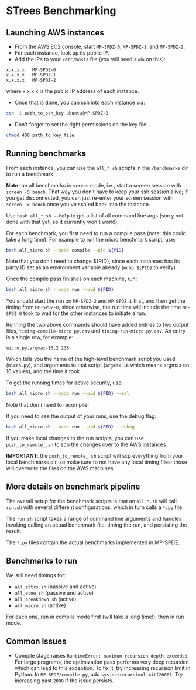 # STrees Benchmarking

## Launching AWS instances

- From the AWS EC2 console, start `MP-SPDZ-0`, `MP-SPDZ-1`, and `MP-SPDZ-2`.
- For each instance, look up its public IP.
- Add the IPs to your `/etc/hosts` file (you will need `sudo` on this):

```
x.x.x.x   MP-SPDZ-0
x.x.x.x   MP-SPDZ-1
x.x.x.x   MP-SPDZ-2
``` 

where x.x.x.x is the public IP address of each instance. 

- Once that is done, you can ssh into each instance via:

```bash
ssh -i path_to_ssh_key ubuntu@MP-SPDZ-0
```

- Don't forget to set the right permissions on the key file:

```bash
chmod 400 path_to_key_file
```

## Running benchmarks

From each instance, you can use the `all_*.sh` scripts in the `/benchmarks` dir to run a benchmark.

__Note__ run all benchmarks in `screen` mode, i.e., start a screen session with `screen -S bench`. That way you don't have to keep your ssh session alive; if you get disconnected, you can just re-enter your screen session with `screen -x bench` once you've ssh'ed back into the instance.

Use `bash all_*.sh --help` to get a list of all command line args (sorry not done with that yet, so it currently won't work!).

For each benchmark, you first need to run a compile pass (note: this could take a long time). For example to run the micro benchmark script, use:

```bash
bash all_micro.sh --mode compile --pid ${PID}
```

Note that you don't need to change ${PID}, since each instances has its party ID set as an environment variable already (`echo ${PID}` to verify).

Once the compile pass finishes on each machine, run:

```bash
bash all_micro.sh --mode run --pid ${PID}
```

You should start the run on `MP-SPDZ-2` and `MP-SPDZ-1` first, and then get the timing from `MP-SPDZ-0`, since otherwise, the run time will include the time `MP-SPDZ-0` took to wait for the other instances to initiate a run.

Running the two above commands should have added entries to two output files, `timing-compile-micro.py.csv` and `timing-run-micro.py.csv`. An entry is a single row, for example:

```csv
micro.py,argmax-16,2.238
```

Which tells you the name of the high-level benchmark script you used (`micro.py`), and arguments to that script (`argmax-16` which means argmax on 16 values), and the time it took.

To get the running times for active security, use:

```bash
bash all_micro.sh --mode run --pid ${PID} --mal
```

Note that *don't* need to recompile!

If you need to see the output of your runs, use the debug flag:

```bash
bash all_micro.sh --mode run --pid ${PID} --debug
```

If you make local changes to the run scripts, you can use `push_to_remote_.sh` to scp the changes over to the AWS instances. 

__IMPORTANT__: the `push_to_remote_.sh` script will scp everything from your local benchmarks dir, so make sure to not have any local timing files; those will overwrite the files on the AWS machines.

## More details on benchmark pipeline

The overall setup for the benchmark scripts is that an `all_*.sh` will call `run.sh` with several different configurations, which in turn calls a `*.py` file.

The `run.sh` script takes a range of command line arguments and handles invoking calling an actual benchmark file, timing the run, and persisting the result. 

The `*.py` files contain the actual benchmarks implemented in MP-SPDZ.

## Benchmarks to run

We still need timings for:
 
 - `all_attrs.sh` (passive and active)
 - `all_etoe.sh` (passive and active)
 - `all_breakdown.sh` (active)
 - `all_micro.sh` (active)
 
 For each one, run in compile mode first (will take a long time!), then in run mode.

## Common Issues

- Compile stage raises `RuntimeError: maximum recursion depth exceeded`. For large programs, the optimization pass performs very deep recursion which can lead to this exception. To fix it, try increasing recursion limit in Python. In `MP-SPDZ/compile.py`, add `sys.setrecursionlimit(2000)`. Try increasing past `2000` if the issue persists.
